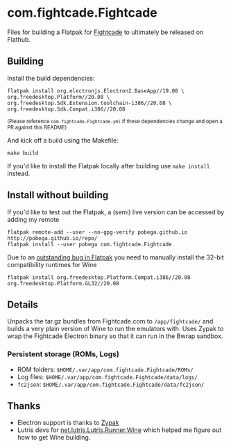 # com.fightcade.Fightcade

Files for building a Flatpak for [Fightcade](https://www.fightcade.com/) to ultimately be released on Flathub.

## Building

Install the build dependencies:
```
flatpak install org.electronjs.Electron2.BaseApp//19.08 \
org.freedesktop.Platform//20.08 \
org.freedesktop.Sdk.Extension.toolchain-i386//20.08 \
org.freedesktop.Sdk.Compat.i386//20.08
```
<sup>(Please reference `com.fightcade.Fightcade.yml` if these dependencies change and open a PR against this README)</sup>

And kick off a build using the Makefile:
```
make build
```

If you'd like to install the Flatpak locally after building use `make install` instead.

## Install without building

If you'd like to test out the Flatpak, a (semi) live version can be accessed by adding my remote

```
flatpak remote-add --user --no-gpg-verify pobega.github.io http://pobega.github.io/repo/
flatpak install --user pobega com.fightcade.Fightcade
```

Due to an [outstanding bug in Flatpak](https://github.com/flatpak/flatpak/issues/3094) you need to manually install the 32-bit compatibility runtimes for Wine

```
flatpak install org.freedesktop.Platform.Compat.i386//20.08 org.freedesktop.Platform.GL32//20.08
```

## Details
Unpacks the tar.gz bundles from Fightcade.com to `/app/fightcade/` and builds a very plain version of Wine to run the emulators with.
Uses Zypak to wrap the Fightcade Electron binary so that it can run in the Bwrap sandbox.

### Persistent storage (ROMs, Logs)
* ROM folders: `$HOME/.var/app/com.fightcade.Fightcade/ROMs/`
* Log files: `$HOME/.var/app/com.fightcade.Fightcade/data/logs/`
* `fc2json`: `$HOME/.var/app/com.fightcade.Fightcade/data/fc2json/`

## Thanks
* Electron support is thanks to [Zypak](https://github.com/refi64/zypak)
* Lutris devs for [net.lutris.Lutris.Runner.Wine](https://github.com/flathub/net.lutris.Lutris.Runner.Wine) which helped me figure out how to get Wine building.
